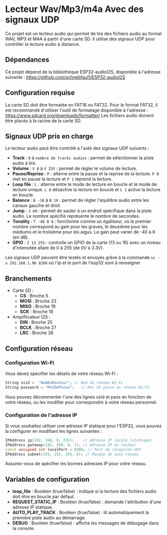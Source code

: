 # Lecteur Wav/Mp3/m4a Avec des signaux UDP
Ce projet est un lecteur audio qui permet de lire des fichiers audio au format WAV, MP3 et M4A à partir d'une carte SD. Il utilise des signaux UDP pour contrôler la lecture audio à distance.

## Dépendances
Ce projet dépend de la bibliothèque ESP32-audioI2S, disponible à l'adresse suivante : https://github.com/schreibfaul1/ESP32-audioI2S

## Configuration requise
La carte SD doit être formatée en FAT16 ou FAT32. Pour le format FAT32, il est recommandé d'utiliser l'outil de formatage disponible à l'adresse : https://www.sdcard.org/downloads/formatter/
Les fichiers audio doivent être placés à la racine de la carte SD.

## Signaux UDP pris en charge
Le lecteur audio peut être contrôlé à l'aide des signaux UDP suivants :

- **Track** : `0` à `nombre de tracks audios` : permet de sélectionner la piste audio à lire.
- **Volume** : `V 0` à `V 255` : permet de régler le volume de lecture.
- **Pause/Reprise** : `P` : alterne entre la pause et la reprise de la lecture. `P 0` met en pause la lecture et `P 1` reprend la lecture.
- **Loop file** : `L` : alterne entre le mode de lecture en boucle et le mode de lecture unique. `L 0` désactive la lecture en boucle et `L 1` active la lecture en boucle.
- **Balance** : `B -16` à `B 16` : permet de régler l'équilibre audio entre les canaux gauche et droit.
- **Jump** : `J 60` : permet de sauter à un endroit spécifique dans la piste audio. Le nombre spécifié représente le nombre de secondes.
- **Tonality** : `T -40 0 6` : fonctionne comme un égaliseur, où le premier nombre correspond au gain pour les graves, le deuxième pour les médiums et le troisième pour les aigus. Le gain peut varier de -40 à 6 (en dB).
- **GPIO** : `I 13 255` : controlle un GPIO de la carte (13 ou 16) avec un niveau d'intensitée allant de 0 à 255 (de 0V à 3.3V).


Les signaux UDP peuvent être testés et envoyés grâve à la commande `nc -u 192.168.1.96 8266` où l'ip et le port de l'esp32 sont à renseigner
## Branchements
- Carte SD :
	- **CS** : Broche 5
	- **MOSI** : Broche 23
	- **MISO** : Broche 19
	- **SCK** : Broche 18
- Amplificateur I2S :
	- **DIN** : Broche 25
	- **BCLK** : Broche 27
	- **LRC** : Broche 26

## Configuration réseau

### Configuration Wi-Fi
Vous devez spécifier les détails de votre réseau Wi-Fi :

```cpp
String ssid =  "NomDuRouteur"; // Nom du réseau Wi-Fi
String password = "MotDePasse";   // Mot de passe du réseau Wi-Fi
```
Vous pouvez décommenter l'une des lignes ssid et pass en fonction de votre réseau, ou les modifier pour correspondre à votre réseau personnel.

### Configuration de l'adresse IP
Si vous souhaitez utiliser une adresse IP statique pour l'ESP32, vous pouvez la configurer en modifiant les lignes suivantes :

```cpp
IPAddress ip(192, 168, 0, 215);    // Adresse IP locale (statique)
IPAddress gateway(192, 168, 0, 1); // Adresse IP du routeur
const unsigned int localPort = 8266; // Port de réception UDP
IPAddress subnet(255, 255, 255, 0); // Masque de sous-réseau
```
Assurez-vous de spécifier les bonnes adresses IP pour votre réseau.

## Variables de configuration
- **loop_file** : Booléen (true/false) : indique si la lecture des fichiers audio doit être en boucle par défaut.
- **REQUEST_STATIC_IP** : Booléen (true/false) : demande l'attribution d'une adresse IP statique.
- **AUTO_PLAY_TRACK** : Booléen (true/false) : lit automatiquement la première piste audio au démarrage.
- **DEBUG** : Booléen (true/false) : affiche les messages de débogage dans la console.
